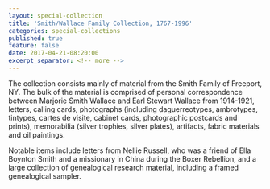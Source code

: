 ```yaml
---
layout: special-collection
title: 'Smith/Wallace Family Collection, 1767-1996'
categories: special-collections
published: true
feature: false
date: 2017-04-21-08:20:00
excerpt_separator: <!-- more -->
---
```

The collection consists mainly of material from the Smith Family of Freeport, NY. The bulk of the material is comprised of personal correspondence between Marjorie Smith Wallace and Earl Stewart Wallace from 1914-1921, letters, calling cards, photographs (including daguerreotypes, ambrotypes, tintypes, cartes de visite, cabinet cards, photographic postcards and prints), memorabilia (silver trophies, silver plates), artifacts, fabric materials and oil paintings.
<!-- more -->

Notable items include letters from Nellie Russell, who was a friend of Ella Boynton Smith and a missionary in China during the Boxer Rebellion, and a large collection of genealogical research material, including a framed genealogical sampler.
<!-- more -->
